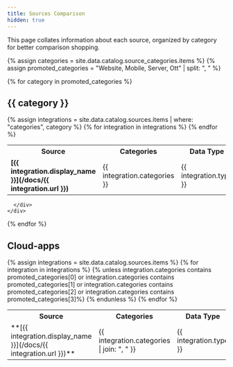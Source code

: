 ```yaml
---
title: Sources Comparison
hidden: true
---
```


This page collates information about each source, organized by category for better comparison shopping.


<div class="destinations-catalog">
  {% assign categories = site.data.catalog.source_categories.items %}
  {% assign promoted_categories = "Website, Mobile, Server, Ott" | split: ", " %}

  {% for category in promoted_categories %}
    <div class="destinations-catalog__section markdown" id="{{ category | slugify }}">
      <h2 class="destinations-catalog__title" id="{{ category | slugify }}">
        {{ category }}
      </h2>
      <div>
        <table>
          <tr>
            <th> Source </th>
            <th> Categories </th>
            <th> Data Type </th>
          </tr>
          {% assign integrations = site.data.catalog.sources.items | where: "categories", category %}
          {% for integration in integrations %}
          <tr>
            <td>**[{{ integration.display_name }}](/docs/{{ integration.url }})**</td>
            <td>{{ integration.categories }}</td>
            <td>{{ integration.type }}</td>
          </tr>
          {% endfor %}
        </table>

      </div>
    </div>
  {% endfor %}


  <div class="destinations-catalog__section markdown" id="cloud-apps">
    <h2 class="destinations-catalog__title" id="cloud-apps">
      Cloud-apps
    </h2>
    <div>
        <table>
          <tr>
            <th> Source </th>
            <th> Categories </th>
            <th> Data Type </th>
          </tr>
          {% assign integrations = site.data.catalog.sources.items %}
          {% for integration in integrations %}
            {% unless integration.categories contains promoted_categories[0] or integration.categories contains promoted_categories[1] or integration.categories contains promoted_categories[2] or integration.categories contains promoted_categories[3]%}
          <tr>
            <td>**[{{ integration.display_name }}](/docs/{{ integration.url }})**</td>
            <td>{{ integration.categories | join: ", " }}</td>
            <td>{{ integration.type }}</td>
          </tr>
            {% endunless %}
          {% endfor %}
        </table>
    </div>
  </div>
</div>
